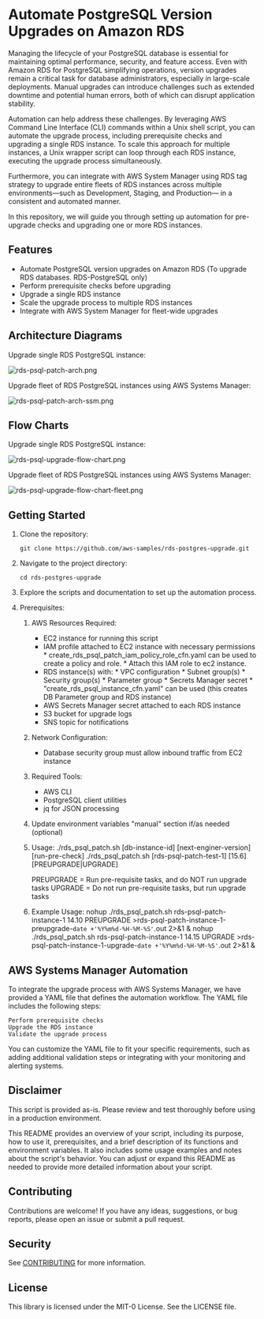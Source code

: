 # Automate PostgreSQL Version Upgrades on Amazon RDS

Managing the lifecycle of your PostgreSQL database is essential for maintaining optimal performance, security, and feature access. Even with Amazon RDS for PostgreSQL simplifying operations, version upgrades remain a critical task for database administrators, especially in large-scale deployments. Manual upgrades can introduce challenges such as extended downtime and potential human errors, both of which can disrupt application stability.

Automation can help address these challenges. By leveraging AWS Command Line Interface (CLI) commands within a Unix shell script, you can automate the upgrade process, including prerequisite checks and upgrading a single RDS instance. To scale this approach for multiple instances, a Unix wrapper script can loop through each RDS instance, executing the upgrade process simultaneously.

Furthermore, you can integrate with AWS System Manager using RDS tag strategy to upgrade entire fleets of RDS instances across multiple environments—such as Development, Staging, and Production— in a consistent and automated manner.

In this repository, we will guide you through setting up automation for pre-upgrade checks and upgrading one or more RDS instances.

## Features

- Automate PostgreSQL version upgrades on Amazon RDS (To upgrade RDS databases. RDS-PostgreSQL only)
- Perform prerequisite checks before upgrading
- Upgrade a single RDS instance
- Scale the upgrade process to multiple RDS instances
- Integrate with AWS System Manager for fleet-wide upgrades

## Architecture Diagrams

Upgrade single RDS PostgreSQL instance:

![rds-psql-patch-arch.png](./rds-psql-patch-arch.png)

Upgrade fleet of RDS PostgreSQL instances using AWS Systems Manager:

![rds-psql-patch-arch-ssm.png](./rds-psql-patch-arch-ssm.png)

## Flow Charts

Upgrade single RDS PostgreSQL instance:

![rds-psql-upgrade-flow-chart.png](./rds-psql-upgrade-flow-chart.png)

Upgrade fleet of RDS PostgreSQL instances using AWS Systems Manager:

![rds-psql-upgrade-flow-chart-fleet.png](./rds-psql-upgrade-flow-chart-fleet.png)

## Getting Started

1. Clone the repository:
   ```
   git clone https://github.com/aws-samples/rds-postgres-upgrade.git
   ```
2. Navigate to the project directory:
   ```
   cd rds-postgres-upgrade
   ```
3. Explore the scripts and documentation to set up the automation process.

4. Prerequisites:
   
     1. AWS Resources Required:
        - EC2 instance for running this script
        - IAM profile attached to EC2 instance with necessary permissions
              * create_rds_psql_patch_iam_policy_role_cfn.yaml can be used to create a policy and role. 
              * Attach this IAM role to ec2 instance.
        - RDS instance(s) with:
              * VPC configuration
              * Subnet group(s)
              * Security group(s)
              * Parameter group
              * Secrets Manager secret
              * "create_rds_psql_instance_cfn.yaml" can be used (this creates DB Parameter group and RDS instance)
        - AWS Secrets Manager secret attached to each RDS instance
        - S3 bucket for upgrade logs
        - SNS topic for notifications

     2. Network Configuration:
        - Database security group must allow inbound traffic from EC2 instance

     3. Required Tools:
        - AWS CLI
        - PostgreSQL client utilities
        - jq for JSON processing

     4. Update environment variables "manual" section if/as needed (optional)

     5. Usage: 
         ./rds_psql_patch.sh [db-instance-id] [next-enginer-version] [run-pre-check]
         ./rds_psql_patch.sh [rds-psql-patch-test-1] [15.6] [PREUPGRADE|UPGRADE]

         PREUPGRADE = Run pre-requisite tasks, and do NOT run upgrade tasks
         UPGRADE = Do not run pre-requisite tasks, but run upgrade tasks

     6. Example Usage:
           nohup ./rds_psql_patch.sh rds-psql-patch-instance-1 14.10 PREUPGRADE >rds-psql-patch-instance-1-preupgrade-`date +'%Y%m%d-%H-%M-%S'`.out 2>&1 &
           nohup ./rds_psql_patch.sh rds-psql-patch-instance-1 14.15 UPGRADE >rds-psql-patch-instance-1-upgrade-`date +'%Y%m%d-%H-%M-%S'`.out 2>&1 &

## AWS Systems Manager Automation

To integrate the upgrade process with AWS Systems Manager, we have provided a YAML file that defines the automation workflow. The YAML file includes the following steps:

    Perform prerequisite checks
    Upgrade the RDS instance
    Validate the upgrade process

You can customize the YAML file to fit your specific requirements, such as adding additional validation steps or integrating with your monitoring and alerting systems.

## Disclaimer

This script is provided as-is. Please review and test thoroughly before using in a production environment.

This README provides an overview of your script, including its purpose, how to use it, prerequisites, and a brief description of its functions and environment variables. It also includes some usage examples and notes about the script's behavior. You can adjust or expand this README as needed to provide more detailed information about your script.

## Contributing

Contributions are welcome! If you have any ideas, suggestions, or bug reports, please open an issue or submit a pull request.

## Security

See [CONTRIBUTING](CONTRIBUTING.md#security-issue-notifications) for more information.

## License

This library is licensed under the MIT-0 License. See the LICENSE file.

